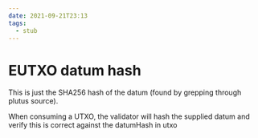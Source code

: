 ```yaml
---
date: 2021-09-21T23:13
tags: 
  - stub
---
```


# EUTXO datum hash

This is just the SHA256 hash of the datum (found by grepping through plutus source).

When consuming a UTXO, the validator will hash the supplied datum and verify this is correct against the datumHash in utxo
